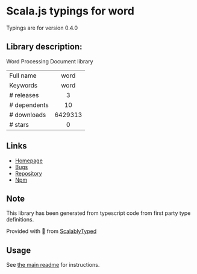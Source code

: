 
# Scala.js typings for word

Typings are for version 0.4.0

## Library description:
Word Processing Document library

|                    |                 |
| ------------------ | :-------------: |
| Full name          | word |
| Keywords           | word |
| # releases         | 3 |
| # dependents       | 10 |
| # downloads        | 6429313 |
| # stars            | 0 |

## Links
- [Homepage](https://wordjs.com/)
- [Bugs](https://github.com/SheetJS/js-word/issues)
- [Repository](https://github.com/SheetJS/js-word)
- [Npm](https://www.npmjs.com/package/word)
    


## Note
This library has been generated from typescript code from first party type definitions.

Provided with :purple_heart: from [ScalablyTyped](https://github.com/oyvindberg/ScalablyTyped)

## Usage
See [the main readme](../../readme.md) for instructions.


